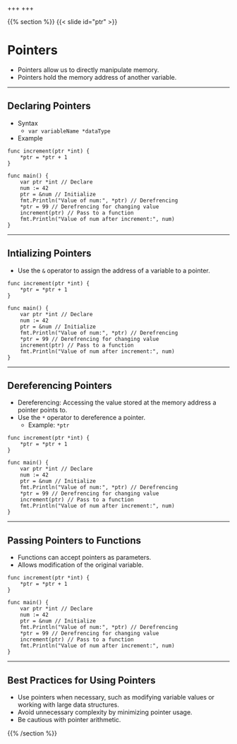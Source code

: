 +++
+++

{{% section %}}
{{< slide id="ptr" >}}

# Pointers

- Pointers allow us to directly manipulate memory.
- Pointers hold the memory address of another variable.

---
## Declaring Pointers

- Syntax
	- `var variableName *dataType`
- Example

```go{6}
func increment(ptr *int) {
	*ptr = *ptr + 1
}

func main() {
	var ptr *int // Declare
	num := 42
	ptr = &num // Initialize
	fmt.Println("Value of num:", *ptr) // Derefrencing
	*ptr = 99 // Derefrencing for changing value
	increment(ptr) // Pass to a function
	fmt.Println("Value of num after increment:", num)
}
```
---
## Intializing Pointers

- Use the `&` operator to assign the address of a variable to a pointer.

```go{6,8}
func increment(ptr *int) {
	*ptr = *ptr + 1
}

func main() {
	var ptr *int // Declare
	num := 42
	ptr = &num // Initialize
	fmt.Println("Value of num:", *ptr) // Derefrencing
	*ptr = 99 // Derefrencing for changing value
	increment(ptr) // Pass to a function
	fmt.Println("Value of num after increment:", num)
}
```

---
## Dereferencing Pointers
- Dereferencing: Accessing the value stored at the memory address a pointer points to.
- Use the `*` operator to dereference a pointer.
  - Example: `*ptr`

```go{9}
func increment(ptr *int) {
	*ptr = *ptr + 1
}

func main() {
	var ptr *int // Declare
	num := 42
	ptr = &num // Initialize
	fmt.Println("Value of num:", *ptr) // Derefrencing
	*ptr = 99 // Derefrencing for changing value
	increment(ptr) // Pass to a function
	fmt.Println("Value of num after increment:", num)
}
```

---
## Passing Pointers to Functions
- Functions can accept pointers as parameters.
- Allows modification of the original variable.

```go{1-3,11-12}
func increment(ptr *int) {
	*ptr = *ptr + 1
}

func main() {
	var ptr *int // Declare
	num := 42
	ptr = &num // Initialize
	fmt.Println("Value of num:", *ptr) // Derefrencing
	*ptr = 99 // Derefrencing for changing value
	increment(ptr) // Pass to a function
	fmt.Println("Value of num after increment:", num)
}
```

---
## Best Practices for Using Pointers
- Use pointers when necessary, such as modifying variable values or working with large data structures.
- Avoid unnecessary complexity by minimizing pointer usage.
- Be cautious with pointer arithmetic.

{{% /section %}}